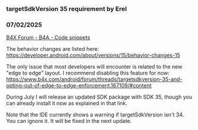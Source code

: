 ### targetSdkVersion 35 requirement by Erel
### 07/02/2025
[B4X Forum - B4A - Code snippets](https://www.b4x.com/android/forum/threads/167604/)

The behavior changes are listed here: <https://developer.android.com/about/versions/15/behavior-changes-15>  
  
The only issue that most developers will encounter is related to the new "edge to edge" layout. I recommend disabling this feature for now: <https://www.b4x.com/android/forum/threads/targetsdkversion-35-and-opting-out-of-edge-to-edge-enforcement.167109/#content>  
  
During July I will release an updated SDK package with SDK 35, though you can already install it now as explained in that link.  
  
Note that the IDE currently shows a warning if targetSdkVersion isn't 34. You can ignore it. It will be fixed in the next update.